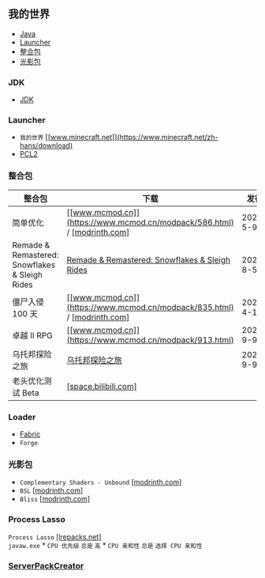 ## 我的世界
- [Java](#java)
- [Launcher](#launcher)
- [整合包](#整合包)
- [光影包](#光影包)
### JDK
* [JDK](../runtime/jdk.md)
### Launcher
* `我的世界` [[www.minecraft.net]](https://www.minecraft.net/zh-hans/download)
* [PCL2](pcl2.md)
### 整合包
整合包|下载|发行
-|-|-
简单优化|[[www.mcmod.cn]](https://www.mcmod.cn/modpack/586.html) / [[modrinth.com]](https://modrinth.com/modpack/sop/versions)|2022-5-9
Remade & Remastered: Snowflakes & Sleigh Rides|[Remade & Remastered: Snowflakes & Sleigh Rides](remade&remastered-snowflakes&sleigh-rides.md)|2024-8-5
僵尸入侵 100 天|[[www.mcmod.cn]](https://www.mcmod.cn/modpack/835.html) / [[modrinth.com]](https://modrinth.com/modpack/zombie-invade-100-days/versions?g=1.20.1)|2024-4-16
卓越 II RPG|[[www.mcmod.cn]](https://www.mcmod.cn/modpack/913.html)|2023-9-9
乌托邦探险之旅|[乌托邦探险之旅](utopia-journey.md)|2023-9-9
老头优化测试 Beta|[[space.bilibili.com]](https://space.bilibili.com/356470720)
### Loader
* [Fabric](fabric.md)
* `Forge`
### 光影包
* `Complementary Shaders - Unbound` [[modrinth.com]](https://modrinth.com/shader/complementary-unbound/versions)
* `BSL` [[modrinth.com]](https://modrinth.com/shader/bsl-shaders/versions)
* `Bliss` [[modrinth.com]](https://modrinth.com/shader/bliss-shader/versions)
### Process Lasso
`Process Lasso` [[lrepacks.net]](https://lrepacks.net/repaki-sistemnyh-programm/689-process-lasso-repack-amp-portable.html)  
`javaw.exe`
    * `CPU 优先级` `总是` `高`
    * `CPU 亲和性` `总是` `选择 CPU 亲和性`
### [ServerPackCreator](serverpackcreator/serverpackcreator.md)
